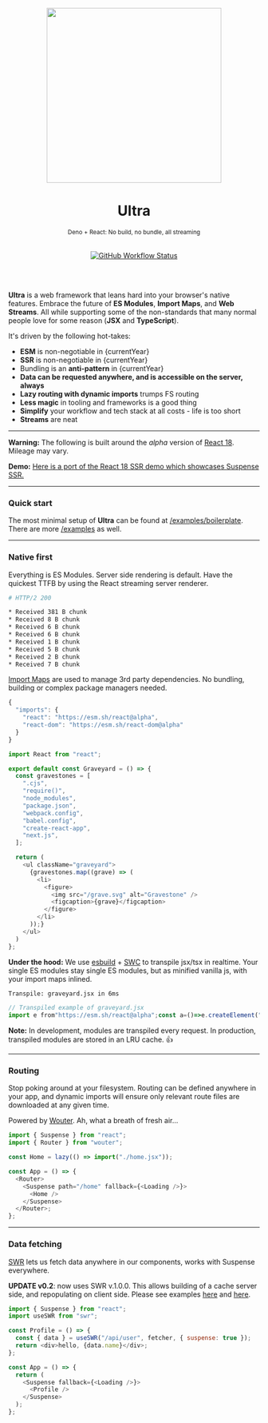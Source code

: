 
<!-- deno-fmt-ignore-file -->
<div align="center">
  <br />
  <img src="https://dweb.link/ipfs/bafkreiah6lyqltjzmqaggn3iang6sip7tnbotvxyqeg6zgrem6wqniegfm" height="350" />
  <h1>Ultra</h1>
  <sub>Deno + React: No build, no bundle, all streaming</sub>
  <br /><br />
  
  [![GitHub Workflow Status][actions-badge]][actions]
  
  <br /><br />
</div>

**Ultra** is a web framework that leans hard into your browser's native
features. Embrace the future of **ES Modules**, **Import Maps**, and **Web
Streams**. All while supporting some of the non-standards that many normal
people love for some reason (**JSX** and **TypeScript**).

It's driven by the following hot-takes:

- **ESM** is non-negotiable in {currentYear}
- **SSR** is non-negotiable in {currentYear}
- Bundling is an **anti-pattern** in {currentYear}
- **Data can be requested anywhere, and is accessible on the server, always**
- **Lazy routing with dynamic imports** trumps FS routing
- **Less magic** in tooling and frameworks is a good thing
- **Simplify** your workflow and tech stack at all costs - life is too short
- **Streams** are neat

---

**Warning:** The following is built around the _alpha_ version of
[React 18](https://reactjs.org/blog/2021/06/08/the-plan-for-react-18.html).
Mileage may vary.

**Demo:**
[Here is a port of the React 18 SSR demo which showcases Suspense
SSR.](https://react18.ultrajs.dev)

---

### Quick start

The most minimal setup of **Ultra** can be found at
[/examples/boilerplate](https://github.com/exhibitionist-digital/ultra/tree/master/examples/boilerplate).
There are more
[/examples](https://github.com/exhibitionist-digital/ultra/tree/master/examples)
as well.

---

### Native first

Everything is ES Modules. Server side rendering is default. Have the quickest
TTFB by using the React streaming server renderer.

```bash
# HTTP/2 200  

* Received 381 B chunk
* Received 8 B chunk
* Received 6 B chunk
* Received 6 B chunk
* Received 1 B chunk
* Received 5 B chunk
* Received 2 B chunk
* Received 7 B chunk
```

[Import Maps](https://github.com/WICG/import-maps) are used to manage 3rd party
dependencies. No bundling, building or complex package managers needed.

```js
{
  "imports": {
    "react": "https://esm.sh/react@alpha",
    "react-dom": "https://esm.sh/react-dom@alpha"
  }
}
```

```js
import React from "react";

export default const Graveyard = () => {
  const gravestones = [
    ".cjs",
    "require()",
    "node_modules",
    "package.json",
    "webpack.config",
    "babel.config",
    "create-react-app",
    "next.js",
  ];

  return (
    <ul className="graveyard">
      {gravestones.map((grave) => (
        <li>
          <figure>
            <img src="/grave.svg" alt="Gravestone" />
            <figcaption>{grave}</figcaption>
          </figure>
        </li>
      ));}
    </ul>
  )
};
```

**Under the hood:** We use [esbuild](https://esbuild.github.io) +
[SWC](https://swc.rs) to transpile jsx/tsx in realtime. Your single ES modules
stay single ES modules, but as minified vanilla js, with your import maps
inlined.

```bash
Transpile: graveyard.jsx in 6ms
```

```js
// Transpiled example of graveyard.jsx
import e from"https://esm.sh/react@alpha";const a=()=>e.createElement("ul",{className:"graveyard"},[".cjs","require()","node_modules","package.json","webpack.config","babel.config","create-react-app","next.js"].map(r=>e.createElement("li",null,e.createElement("figure",null,e.createElement("img",{src:"/grave.svg",alt:"Gravestone"}),e.createElement("figcaption",null,r)))));export default a;
```

**Note:** In development, modules are transpiled every request. In production,
transpiled modules are stored in an LRU cache. 👍

---

### Routing

Stop poking around at your filesystem. Routing can be defined anywhere in your
app, and dynamic imports will ensure only relevant route files are downloaded at
any given time.

Powered by [Wouter](https://github.com/molefrog/wouter). Ah, what a breath of
fresh air...

```js
import { Suspense } from "react";
import { Router } from "wouter";

const Home = lazy(() => import("./home.jsx"));

const App = () => {
  <Router>
    <Suspense path="/home" fallback={<Loading />}>
      <Home />
    </Suspense>
  </Router>;
};
```

---

### Data fetching

[SWR](https://github.com/vercel/swr) lets us fetch data anywhere in our
components, works with Suspense everywhere.

**UPDATE v0.2**: now uses SWR v.1.0.0. This allows building of a cache server side, and repopulating on client side. Please see examples [here](https://github.com/exhibitionist-digital/ultra/blob/master/examples/ultra-website/public/app.jsx#L5) and [here](https://github.com/exhibitionist-digital/ultra/blob/master/examples/ultra-website/public/app.jsx#L5).

```js
import { Suspense } from "react";
import useSWR from "swr";

const Profile = () => {
  const { data } = useSWR("/api/user", fetcher, { suspense: true });
  return <div>hello, {data.name}</div>;
};

const App = () => {
  return (
    <Suspense fallback={<Loading />}>
      <Profile />
    </Suspense>
  );
};
```

[docs-badge]: https://img.shields.io/github/v/release/exhibitionist-digital/ultra?label=Docs&logo=deno&style=for-the-badge&color=B06892&
[docs]: https://doc.deno.land/https/deno.land/x/ultra/mod.js&
[actions-badge]: https://img.shields.io/github/workflow/status/exhibitionist-digital/ultra/fmt%20+%20lint?style=for-the-badge&color=53A3D3&logo=github&label=
[actions]: https://github.com/exhibitionist-digital/ultra/actions

